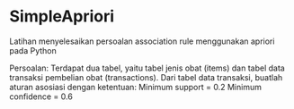 # SimpleApriori
Latihan menyelesaikan persoalan association rule menggunakan apriori pada Python

Persoalan:
Terdapat dua tabel, yaitu tabel jenis obat (items) dan tabel data transaksi pembelian obat (transactions).
Dari tabel data transaksi, buatlah aturan asosiasi dengan ketentuan:
Minimum support = 0.2
Minimum confidence = 0.6
